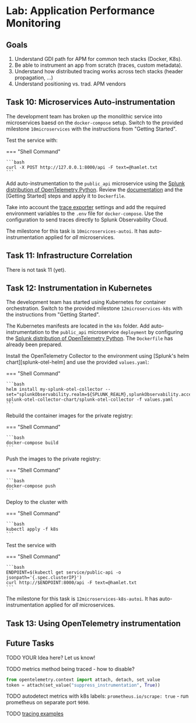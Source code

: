 # Lab: Application Performance Monitoring

## Goals

1. Understand GDI path for APM for common tech stacks (Docker, K8s).
1. Be able to instrument an app from scratch (traces, custom metadata).
1. Understand how distributed tracing works across tech stacks (header propagation, …)
1. Understand positioning vs. trad. APM vendors

## Task 10: Microservices Auto-instrumentation

The development team has broken up the monolithic service into microservices baesd on the `docker-compose` setup. Switch to the provided milestone `10microservices` with the instructions from "Getting Started".

Test the service with:

=== "Shell Command"

    ```bash
    curl -X POST http://127.0.0.1:8000/api -F text=@hamlet.txt
    ```

Add auto-instrumentation to the `public_api` microservice using the [Splunk distribution of OpenTelemetry Python][splunk-otel-python]. Review the [documentation][splunk-py-instrument] and the [Getting Started] steps and apply it to `Dockerfile`.

Take into account the [trace exporter][otel-py-exporter] settings and add the required environment variables to the `.env` file for `docker-compose`. Use the configuration to send traces directly to Splunk  Observability Cloud.

The milestone for this task is `10microservices-autoi`. It has auto-instrumentation applied for *all* microservices.

[splunk-otel-python]: https://github.com/signalfx/splunk-otel-python
[getting-started]: https://github.com/signalfx/splunk-otel-python
[otel-py-exporter]: https://github.com/signalfx/splunk-otel-python/blob/main/docs/advanced-config.md#trace-exporters
[splunk-py-instrument]: https://docs.splunk.com/Observability/gdi/get-data-in/application/python/get-started.html#nav-Instrument-a-Python-application

## Task 11: Infrastructure Correlation

There is not task 11 (yet).

## Task 12: Instrumentation in Kubernetes

The development team has started using Kubernetes for container orchestration. Switch to the provided milestone `12microservices-k8s` with the instructions from "Getting Started".

The Kubernetes manifests are located in the `k8s` folder. Add auto-instrumentation to the `public_api` microservice `deployment` by configuring the [Splunk distribution of OpenTelemetry Python][splunk-otel-python]. The `Dockerfile` has already been prepared.

Install the OpenTelemetry Collector to the environment using [Splunk's helm chart][splunk-otel-helm] and use the provided `values.yaml`:

=== "Shell Command"

    ```bash
    helm install my-splunk-otel-collector --set="splunkObservability.realm=${SPLUNK_REALM},splunkObservability.accessToken=${SPLUNK_ACCESS_TOKEN},clusterName=${CLUSTER_NAME}" splunk-otel-collector-chart/splunk-otel-collector -f values.yaml
    ```

Rebuild the container images for the private registry:

=== "Shell Command"


    ```bash
    docker-compose build
    ```

Push the images to the private registry:

=== "Shell Command"

    ```bash
    docker-compose push
    ```

Deploy to the cluster with

=== "Shell Command"

    ```bash
    kubectl apply -f k8s
    ```

Test the service with

=== "Shell Command"

    ```bash
    ENDPOINT=$(kubectl get service/public-api -o jsonpath='{.spec.clusterIP}')
    curl http://$ENDPOINT:8000/api -F text=@hamlet.txt
    ```

The milestone for this task is `12microservices-k8s-autoi`. It has auto-instrumentation applied for *all* microservices.

## Task 13: Using OpenTelemetry instrumentation

## Future Tasks

TODO YOUR Idea here? Let us know!

TODO metrics method being traced - how to disable?

```python
from opentelemetry.context import attach, detach, set_value
token = attach(set_value("suppress_instrumentation", True))
```

TODO autodetect metrics with k8s labels: `prometheus.io/scrape: true` - run prometheus on separate port `9090`.

TODO [tracing examples][py-trace-ex]

[py-trace-ex]: https://github.com/open-telemetry/opentelemetry-python/blob/main/docs/examples/

